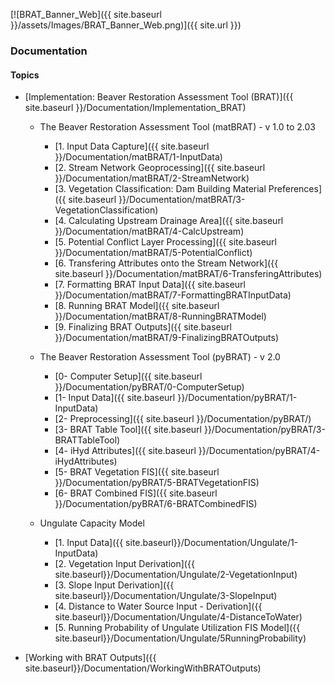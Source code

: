 [![BRAT_Banner_Web]({{ site.baseurl }}/assets/Images/BRAT_Banner_Web.png)]({{ site.url }})



### Documentation

#### Topics

- [Implementation: Beaver Restoration Assessment Tool (BRAT)]({{ site.baseurl }}/Documentation/Implementation_BRAT)

  - The Beaver Restoration Assessment Tool (matBRAT) - v 1.0 to 2.03

    - [1. Input Data Capture]({{ site.baseurl }}/Documentation/matBRAT/1-InputData)
    - [2. Stream Network Geoprocessing]({{ site.baseurl }}/Documentation/matBRAT/2-StreamNetwork)
    - [3. Vegetation Classification: Dam Building Material Preferences]({{ site.baseurl }}/Documentation/matBRAT/3-VegetationClassification)
    - [4. Calculating Upstream Drainage Area]({{ site.baseurl }}/Documentation/matBRAT/4-CalcUpstream)
    - [5. Potential Conflict Layer Processing]({{ site.baseurl }}/Documentation/matBRAT/5-PotentialConflict)
    - [6. Transfering Attributes onto the Stream Network]({{ site.baseurl }}/Documentation/matBRAT/6-TransferingAttributes)
    - [7. Formatting BRAT Input Data]({{ site.baseurl }}/Documentation/matBRAT/7-FormattingBRATInputData)
    - [8. Running BRAT Model]({{ site.baseurl }}/Documentation/matBRAT/8-RunningBRATModel)
    - [9. Finalizing BRAT Outputs]({{ site.baseurl }}/Documentation/matBRAT/9-FinalizingBRATOutputs)

  - The Beaver Restoration Assessment Tool (pyBRAT) - v 2.0

    - [0- Computer Setup]({{ site.baseurl }}/Documentation/pyBRAT/0-ComputerSetup)
    - [1- Input Data]({{ site.baseurl }}/Documentation/pyBRAT/1-InputData)
    - [2- Preprocessing]({{ site.baseurl }}/Documentation/pyBRAT/)
    - [3- BRAT Table Tool]({{ site.baseurl }}/Documentation/pyBRAT/3-BRATTableTool)
    - [4- iHyd Attributes]({{ site.baseurl }}/Documentation/pyBRAT/4-iHydAttributes)
    - [5- BRAT Vegetation FIS]({{ site.baseurl }}/Documentation/pyBRAT/5-BRATVegetationFIS)
    - [6- BRAT Combined FIS]({{ site.baseurl }}/Documentation/pyBRAT/6-BRATCombinedFIS)

  - Ungulate Capacity Model

    - [1. Input Data]({{ site.baseurl}}/Documentation/Ungulate/1-InputData)
    - [2. Vegetation Input Derivation]({{ site.baseurl}}/Documentation/Ungulate/2-VegetationInput)
    - [3. Slope Input Derivation]({{ site.baseurl}}/Documentation/Ungulate/3-SlopeInput)
    - [4. Distance to Water Source Input - Derivation]({{ site.baseurl}}/Documentation/Ungulate/4-DistanceToWater)
    - [5. Running Probability of Ungulate Utilization FIS Model]({{ site.baseurl}}/Documentation/Ungulate/5RunningProbability)

- [Working with BRAT Outputs]({{ site.baseurl}}/Documentation/WorkingWithBRATOutputs)

